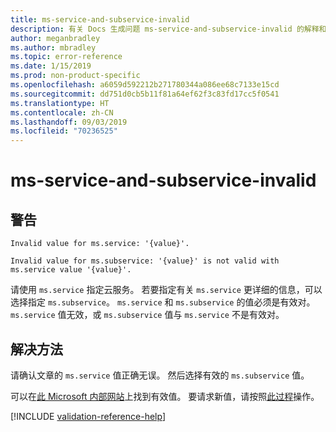 ```yaml
---
title: ms-service-and-subservice-invalid
description: 有关 Docs 生成问题 ms-service-and-subservice-invalid 的解释和解决方案
author: meganbradley
ms.author: mbradley
ms.topic: error-reference
ms.date: 1/15/2019
ms.prod: non-product-specific
ms.openlocfilehash: a6059d592212b271780344a086ee68c7133e15cd
ms.sourcegitcommit: dd751d0cb5b11f81a64ef62f3c83fd17cc5f0541
ms.translationtype: HT
ms.contentlocale: zh-CN
ms.lasthandoff: 09/03/2019
ms.locfileid: "70236525"
---
```

# <a name="ms-service-and-subservice-invalid"></a>ms-service-and-subservice-invalid

## <a name="warning"></a>警告

`Invalid value for ms.service: '{value}'.`

`Invalid value for ms.subservice: '{value}' is not valid with ms.service value '{value}'.`

请使用 `ms.service` 指定云服务。 若要指定有关 `ms.service` 更详细的信息，可以选择指定 `ms.subservice`。 `ms.service` 和 `ms.subservice` 的值必须是有效对。 `ms.service` 值无效，或 `ms.subservice` 值与 `ms.service` 不是有效对。

## <a name="resolution"></a>解决方法

请确认文章的 `ms.service` 值正确无误。 然后选择有效的 `ms.subservice` 值。

可以在[此 Microsoft 内部网站](https://docsmetadatatool.azurewebsites.net/allowlists)上找到有效值。 要请求新值，请按照[此过程](https://review.docs.microsoft.com/help/contribute/metadata-changes?branch=master)操作。

<!--make sure to add this file to your includes folder and verify the path-->
[!INCLUDE [validation-reference-help](includes/validation-reference-help.md)]
